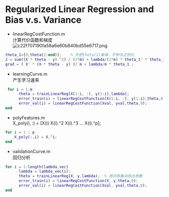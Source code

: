 # Regularized Linear Regression and Bias v.s. Variance
* linearRegCostFunction.m       
  计算代价函数和梯度      
  ![c22f707190fa58a6e60b840bd55e6717.png](https://us1.myximage.com/2018/08/11/c22f707190fa58a6e60b840bd55e6717.png)

```matlab
theta_1=[0;theta(2:end)];    % 先把theta(1)拿掉，不参与正则化
J = sum((X * theta - y).^2) / (2*m) + lambda/(2*m) * theta_1' * theta_1 ;    
grad = ( X' * (X * theta - y) )/ m + lambda/m * theta_1 ;
```
* learningCurve.m       
  产生学习速率

```matlab
 for i = 1:m   
      theta = trainLinearReg(X(1:i, :), y(1:i),lambda);
      error_train(i) = linearRegCostFunction(X(1:i, :), y(1:i),theta,0);
      error_val(i) = linearRegCostFunction(Xval, yval,theta,0);     
end
```

* polyFeatures.m        
  X_poly(i, :) = [X(i) X(i).^2 X(i).^3 ...  X(i).^p];       
```matlab
for i = 1 : p
    X_poly(:,i) = X.^i;
end
```
* validationCurve.m     
  回归分析
```matlab
for i = 1:length(lambda_vec)
      lambda = lambda_vec(i);
      theta = trainLinearReg(X, y,lambda);  % 用训练集训练出参数
      error_train(i) = linearRegCostFunction(X, y,theta,0);
      error_val(i) = linearRegCostFunction(Xval, yval,theta,0);           
end
```